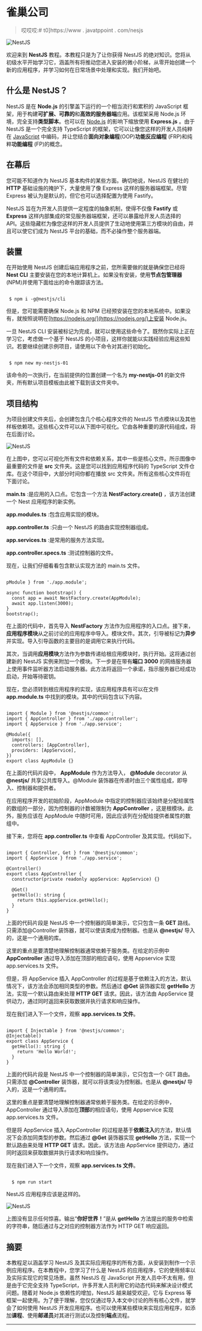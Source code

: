 # 雀巢公司

> 哎哎哎:# t0]https://www . javatppoint . com/nesjs

![NestJS](../Images/9264ab4c1967e82d620cff87cd26cbd7.png)

欢迎来到 **NestJS** 教程。本教程只是为了让你获得 NestJS 的绝对知识。您将从初级水平开始学习它，涵盖所有将推动您进入安装的微小阶梯，从零开始创建一个新的应用程序，并学习如何在日常场景中处理和实现。我们开始吧。

## 什么是 NestJS？

NestJS 是在 **Node.js** 的引擎盖下运行的一个相当流行和累积的 JavaScript 框架，用于构建**可扩展、可靠的**和**高效的服务器端**应用。该框架采用 Node.js 环境，完全支持**类型脚本**。也可以在 [Node.js](https://www.javatpoint.com/nodejs-tutorial) 的影响下缩放使用 **Express.js** 。由于 NestJS 是一个完全支持 TypeScript 的框架，它可以让像您这样的开发人员纯粹在 [JavaScript](https://www.javatpoint.com/javascript-tutorial) 中编码，并让您结合**面向对象编程**(OOP)**功能反应编程** (FRP)和纯粹**功能编程** (FP)的概念。

## 在幕后

您可能不知道作为 NestJS 基本构件的某些方面。确切地说，NestJS 在健壮的 **HTTP** 基础设施的掩护下，大量使用了像 Express 这样的服务器端框架。尽管 Express 被认为是默认的，但它也可以选择配置为使用 Fastify。

NestJS 旨在为开发人员提供一定程度的抽象机制，使得不仅像 **Fastify** 或 **Express** 这样内部集成的常见服务器端框架，还可以暴露给开发人员选择的 API。这些隐藏栏为像您这样的开发人员提供了生动地使用第三方模块的自由，并且可以使它们成为 NestJS 平台的基础，而不必操作整个服务器端。

## 装置

在开始使用 NestJS 创建后端应用程序之前，您所需要做的就是确保您已经将 **Nest CLI** 主要安装在您的本地计算机上。如果没有安装，使用**节点包管理器** (NPM)并使用下面给出的命令跟踪该方法。

```

 $ npm i -g@nestjs/cli

```

但是，您可能需要确保 Node.js 和 NPM 已经预安装在您的本地系统中。如果没有，就按照说明在[https://nodejs.org/](https://nodejs.org/)上安装 Node.js。

一旦 NestJS CLI 安装被标记为完成，就可以使用这些命令了。既然你实际上正在学习它，考虑做一个基于 NestJS 的小项目，这样你就能以实践经验应用这些知识。若要继续创建示例项目，请使用以下命令对其进行初始化。

```

 $ npm new my-nestjs-01

```

该命令的一次执行，在当前提供的位置创建一个名为 **my-nestjs-01** 的新文件夹，所有默认项目模板由此被下载到该文件夹中。

## 项目结构

为项目创建文件夹后，会创建包含几个核心程序文件的 NestJS 节点模块以及其他样板依赖项。这些核心文件可以从下图中可视化。它由各种重要的源代码组成，将在后面讨论。

![NestJS](../Images/3ad821a1de0f5f1667091e1356f7853a.png)

在上图中，您可以可视化所有文件和依赖关系，其中一些是核心文件。所示图像中最重要的文件是 **src** 文件夹。这是您可以找到应用程序代码的 TypeScript 文件仓库。在这个项目中，大部分时间你都在播放 src 文件夹。所有这些核心文件将在下面讨论。

**main.ts** :是应用的入口点。它包含一个方法 **NestFactory.create()** ，该方法创建一个 Nest 应用程序的新实例。

**app.modules.ts** :包含应用实现的模块。

**app.controller.ts** :只由一个 NestJS 的路由实现控制器组成。

**app.services.ts** :是常用的服务方法实现。

**app.controller.specs.ts** :测试控制器的文件。

现在，让我们仔细看看包含默认实现方法的 main.ts 文件。

```

pModule } from './app.module';

async function bootstrap() {
  const app = await NestFactory.create(AppModule);
  await app.listen(3000);
}
bootstrap();

```

在上面的代码中，首先导入 **NestFactory** 方法作为应用程序的入口点。接下来，**应用程序模块**从之前讨论的应用程序中导入。模块文件。其次，引导被标记为**异步**并实现。导入引导函数的主要目的是调用它来执行代码。

其次，当调用**应用模块**方法作为参数传递给根应用模块时，执行开始。这将通过创建新的 NestJS 实例来附加一个模块。下一步是在带有**端口 3000** 的网络服务器上使用事件监听器方法启动服务器。此方法将返回一个承诺，指示服务器已经成功启动，开始等待密钥。

现在，您必须转到根应用程序的实现，该应用程序具有可以在文件 **app.module.ts** 中找到的模块。其中的代码包含以下内容。

```

import { Module } from '@nestjs/common';
import { AppController } from './app.controller';
import { AppService } from './app.service';

@Module({
  imports: [],
  controllers: [AppController],
  providers: [AppService],
})
export class AppModule {}

```

在上面的代码片段中， **AppModule** 作为方法导入， **@Module** decorator 从 **@nestjs/** 共享公共库导入。@Module 装饰器在传递时由三个属性组成，即导入、控制器和提供者。

在应用程序开发的初始阶段，AppModule 中指定的控制器应该始终是分配给属性的数组的一部分，因为控制器的计数被限制为 **AppController** ，这是根模块。此外，服务应该在 AppModule 中随时可用，因此应该列在分配给提供者属性的数组中。

接下来，您将在 **app.controller.ts** 中查看 AppController 及其实现。代码如下。

```

import { Controller, Get } from '@nestjs/common';
import { AppService } from './app.service';

@Controller()
export class AppController {
  constructor(private readonly appService: AppService) {}

  @Get()
  getHello(): string {
    return this.appService.getHello();
  }
}

```

上面的代码片段是 NestJS 中一个控制器的简单演示，它只包含一条 **GET** 路线。只需添加@Controller 装饰器，就可以使该类成为控制器。也是从 **@nestjs/** 导入的，这是一个通用的库。

这里的重点是要清楚地理解控制器通常依赖于服务类。在给定的示例中 **AppController** 通过导入添加在顶部的相应语句，使用 Appservice 实现 app.services.ts 文件。

但是，将 AppService 插入 AppController 的过程是基于依赖注入的方法，默认情况下，该方法会添加相同类型的参数。然后通过 **@Get** 装饰器实现 **getHello** 方法，实现一个默认路由来处理 **HTTP GET** 请求。因此，该方法由 AppService 提供动力，通过同时返回来获取数据并执行请求和响应操作。

现在我们进入下一个文件，观察 **app.services.ts 文件**。

```

import { Injectable } from '@nestjs/common';
@Injectable()
export class AppService {
  getHello(): string {
    return 'Hello World!';
  }
}

```

上面的代码片段是 NestJS 中一个控制器的简单演示，它只包含一个 GET 路由。只需添加 **@Controller** 装饰器，就可以将该类设为控制器。也是从 **@nestjs/** 导入的，这是一个通用的库。

这里的重点是要清楚地理解控制器通常依赖于服务类。在给定的示例中，AppController 通过导入添加在**顶部**的相应语句，使用 Appservice 实现 app.services.ts 文件。

但是将 AppService 插入 AppController 的过程是基于**依赖注入**的方法，默认情况下会添加同类型的参数。然后通过 **@Get** 装饰器实现 **getHello** 方法，实现一个默认路由来处理 **HTTP GET** 请求。因此，该方法由 AppService 提供动力，通过同时返回来获取数据并执行请求和响应操作。

现在我们进入下一个文件，观察 **app.services.ts 文件**。

```

  $ npm run start

```

NestJS 应用程序应该是这样的。

![NestJS](../Images/eaea11d0de06d74f61939dd32c3d884d.png)

上图没有显示任何惊喜。输出“**你好世界！**”是从 **getHello** 方法提出的服务中检索的字符串，随后通过与之对应的控制器方法作为 HTTP GET 响应返回。

## 摘要

本教程足以涵盖学习 NestJS 及其实际应用程序的所有方面，从安装到制作一个示例应用程序。在本教程中，您学习了什么是 NestJS 的应用程序，它的使用频率以及实际实现它的常见场景。虽然 NestJS 在 JavaScript 开发人员中不太有用，但是由于它完全支持 TypeScript，许多开发人员利用它的动态代码来解决设计模式问题。随着对 Node.js 依赖性的增加，NestJS 越来越受欢迎，它与 Express 等框架一起使用。为了便于理解，您仅仅通过导入本文中讨论的所有核心文件，就学会了如何使用 NestJS 开发应用程序。也可以使用某些模块来实现应用程序，如添加**课程**、使用**邮递员**对其进行测试以及控制**端点**流程。

* * *